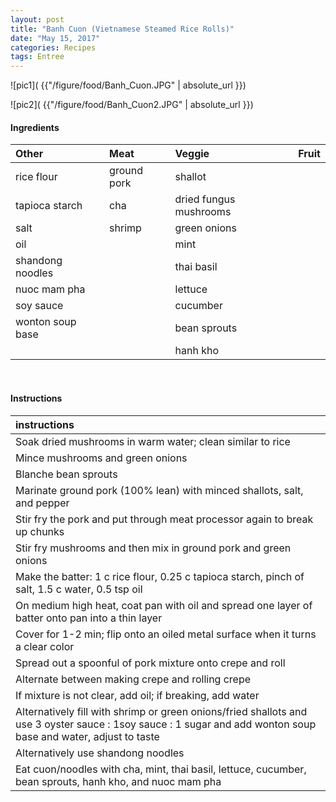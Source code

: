 ```yaml
---
layout: post
title: "Banh Cuon (Vietnamese Steamed Rice Rolls)"
date: "May 15, 2017"
categories: Recipes
tags: Entree
---
```




![pic1]( {{"/figure/food/Banh_Cuon.JPG" | absolute_url }})

![pic2]( {{"/figure/food/Banh_Cuon2.JPG" | absolute_url }})




#### Ingredients

<table class = "presenttab">
 <thead>
  <tr>
   <th style="text-align:left;"> Other </th>
   <th style="text-align:left;"> Meat </th>
   <th style="text-align:left;"> Veggie </th>
   <th style="text-align:left;"> Fruit </th>
  </tr>
 </thead>
<tbody>
  <tr>
   <td style="text-align:left;"> rice flour </td>
   <td style="text-align:left;"> ground pork </td>
   <td style="text-align:left;"> shallot </td>
   <td style="text-align:left;">  </td>
  </tr>
  <tr>
   <td style="text-align:left;"> tapioca starch </td>
   <td style="text-align:left;"> cha </td>
   <td style="text-align:left;"> dried fungus mushrooms </td>
   <td style="text-align:left;">  </td>
  </tr>
  <tr>
   <td style="text-align:left;"> salt </td>
   <td style="text-align:left;"> shrimp </td>
   <td style="text-align:left;"> green onions </td>
   <td style="text-align:left;">  </td>
  </tr>
  <tr>
   <td style="text-align:left;"> oil </td>
   <td style="text-align:left;">  </td>
   <td style="text-align:left;"> mint </td>
   <td style="text-align:left;">  </td>
  </tr>
  <tr>
   <td style="text-align:left;"> shandong noodles </td>
   <td style="text-align:left;">  </td>
   <td style="text-align:left;"> thai basil </td>
   <td style="text-align:left;">  </td>
  </tr>
  <tr>
   <td style="text-align:left;"> nuoc mam pha </td>
   <td style="text-align:left;">  </td>
   <td style="text-align:left;"> lettuce </td>
   <td style="text-align:left;">  </td>
  </tr>
  <tr>
   <td style="text-align:left;"> soy sauce </td>
   <td style="text-align:left;">  </td>
   <td style="text-align:left;"> cucumber </td>
   <td style="text-align:left;">  </td>
  </tr>
  <tr>
   <td style="text-align:left;"> wonton soup base </td>
   <td style="text-align:left;">  </td>
   <td style="text-align:left;"> bean sprouts </td>
   <td style="text-align:left;">  </td>
  </tr>
  <tr>
   <td style="text-align:left;">  </td>
   <td style="text-align:left;">  </td>
   <td style="text-align:left;"> hanh kho </td>
   <td style="text-align:left;">  </td>
  </tr>
</tbody>
</table>

<br>

#### Instructions

<table class = "presenttabnoh">
 <thead>
  <tr>
   <th style="text-align:left;"> instructions </th>
  </tr>
 </thead>
<tbody>
  <tr>
   <td style="text-align:left;"> Soak dried mushrooms in warm water; clean similar to rice </td>
  </tr>
  <tr>
   <td style="text-align:left;"> Mince mushrooms and green onions </td>
  </tr>
  <tr>
   <td style="text-align:left;"> Blanche bean sprouts </td>
  </tr>
  <tr>
   <td style="text-align:left;"> Marinate ground pork (100% lean) with minced shallots, salt, and pepper </td>
  </tr>
  <tr>
   <td style="text-align:left;"> Stir fry the pork and put through meat processor again to break up chunks </td>
  </tr>
  <tr>
   <td style="text-align:left;"> Stir fry mushrooms and then mix in ground pork and green onions </td>
  </tr>
  <tr>
   <td style="text-align:left;"> Make the batter: 1 c rice flour, 0.25 c tapioca starch, pinch of salt, 1.5 c water, 0.5 tsp oil </td>
  </tr>
  <tr>
   <td style="text-align:left;"> On medium high heat, coat pan with oil and spread one layer of batter onto pan into a thin layer </td>
  </tr>
  <tr>
   <td style="text-align:left;"> Cover for 1-2 min; flip onto an oiled metal surface when it turns a clear color </td>
  </tr>
  <tr>
   <td style="text-align:left;"> Spread out a spoonful of pork mixture onto crepe and roll </td>
  </tr>
  <tr>
   <td style="text-align:left;"> Alternate between making crepe and rolling crepe </td>
  </tr>
  <tr>
   <td style="text-align:left;"> If mixture is not clear, add oil; if breaking, add water </td>
  </tr>
  <tr>
   <td style="text-align:left;"> Alternatively fill with shrimp or green onions/fried shallots and use 3 oyster sauce : 1soy sauce : 1 sugar and add wonton soup base and water, adjust to taste </td>
  </tr>
  <tr>
   <td style="text-align:left;"> Alternatively use shandong noodles </td>
  </tr>
  <tr>
   <td style="text-align:left;"> Eat cuon/noodles with cha, mint, thai basil, lettuce, cucumber, bean sprouts, hanh kho, and nuoc mam pha </td>
  </tr>
</tbody>
</table>

